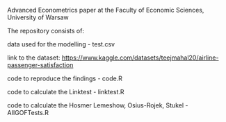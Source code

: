Advanced Econometrics paper at the Faculty of Economic Sciences, University of Warsaw


The repository consists of:

data used for the modelling - test.csv

link to the dataset: https://www.kaggle.com/datasets/teejmahal20/airline-passenger-satisfaction

code to reproduce the findings - code.R

code to calculate the Linktest - linktest.R

code to calculate the Hosmer Lemeshow, Osius-Rojek, Stukel  - AIIGOFTests.R
